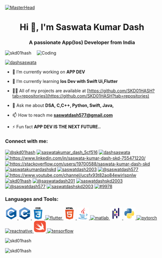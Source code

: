 [![MasterHead](https://developer.apple.com/news/images/og/apple-developer-og-twitter.png)](https://skd01hash.io)

<h1 align="center">Hi 👋, I'm Saswata Kumar Dash</h1>
<h3 align="center">A passionate App(Ios) Developer from India</h3>


<img align="right" alt="Coding" width="400" src="https://miro.medium.com/max/1360/0*7Q3yvSIv_t0ioJ-Z.gif">

<p align="left"> <img src="https://komarev.com/ghpvc/?username=skd01hash&label=Profile%20views&color=0e75b6&style=flat" alt="skd01hash" /> </p>

<p align="left"> <a href="https://twitter.com/dashsaswata" target="blank"><img src="https://img.shields.io/twitter/follow/dashsaswata?logo=twitter&style=for-the-badge" alt="dashsaswata" /></a> </p>

- 🔭 I’m currently working on **APP DEV**

- 🌱 I’m currently learning **Ios Dev with Swift Ui,Flutter**

- 👨‍💻 All of my projects are available at [https://github.com/SKD01HASH?tab=repositories](https://github.com/SKD01HASH?tab=repositories)

- 💬 Ask me about **DSA, C,C++, Python, Swift, Java,<Html>**

- 📫 How to reach me **saswatdash577@gmail.com**

- ⚡ Fun fact **APP DEV IS THE NEXT FUTURE..**

<h3 align="left">Connect with me:</h3>
<p align="left">
<a href="https://codepen.io/@skd01hash" target="blank"><img align="center" src="https://raw.githubusercontent.com/rahuldkjain/github-profile-readme-generator/master/src/images/icons/Social/codepen.svg" alt="@skd01hash" height="30" width="40" /></a>
<a href="https://dev.to/saswatakumar_dash_5cf516" target="blank"><img align="center" src="https://raw.githubusercontent.com/rahuldkjain/github-profile-readme-generator/master/src/images/icons/Social/devto.svg" alt="saswatakumar_dash_5cf516" height="30" width="40" /></a>
<a href="https://twitter.com/dashsaswata" target="blank"><img align="center" src="https://raw.githubusercontent.com/rahuldkjain/github-profile-readme-generator/master/src/images/icons/Social/twitter.svg" alt="dashsaswata" height="30" width="40" /></a>
<a href="https://linkedin.com/in/https://www.linkedin.com/in/saswata-kumar-dash-skd-755471220/" target="blank"><img align="center" src="https://raw.githubusercontent.com/rahuldkjain/github-profile-readme-generator/master/src/images/icons/Social/linked-in-alt.svg" alt="https://www.linkedin.com/in/saswata-kumar-dash-skd-755471220/" height="30" width="40" /></a>
<a href="https://stackoverflow.com/users/19700588/saswata-kumar-dash-skd" target="blank"><img align="center" src="https://raw.githubusercontent.com/rahuldkjain/github-profile-readme-generator/master/src/images/icons/Social/stack-overflow.svg" alt="https://stackoverflow.com/users/19700588/saswata-kumar-dash-skd" height="30" width="40" /></a>
<a href="https://kaggle.com/saswatakumardashskd" target="blank"><img align="center" src="https://raw.githubusercontent.com/rahuldkjain/github-profile-readme-generator/master/src/images/icons/Social/kaggle.svg" alt="saswatakumardashskd" height="30" width="40" /></a>
<a href="https://instagram.com/saswatdash2003" target="blank"><img align="center" src="https://raw.githubusercontent.com/rahuldkjain/github-profile-readme-generator/master/src/images/icons/Social/instagram.svg" alt="saswatdash2003" height="30" width="40" /></a>
<a href="https://hashnode.com/@saswatdash577" target="blank"><img align="center" src="https://raw.githubusercontent.com/rahuldkjain/github-profile-readme-generator/master/src/images/icons/Social/hashnode.svg" alt="@saswatdash577" height="30" width="40" /></a>
<a href="https://www.youtube.com/channel/UCSFX93T82aO84EWirLSPnlw" target="blank"><img align="center" src="https://raw.githubusercontent.com/rahuldkjain/github-profile-readme-generator/master/src/images/icons/Social/youtube.svg" alt="https://www.youtube.com/channel/ucsfx93t82ao84ewirlspnlw" height="30" width="40" /></a>
<a href="https://www.codechef.com/users/skd01hash" target="blank"><img align="center" src="https://cdn.jsdelivr.net/npm/simple-icons@3.1.0/icons/codechef.svg" alt="skd01hash" height="30" width="40" /></a>
<a href="https://www.hackerrank.com/@saswatadash201" target="blank"><img align="center" src="https://raw.githubusercontent.com/rahuldkjain/github-profile-readme-generator/master/src/images/icons/Social/hackerrank.svg" alt="@saswatadash201" height="30" width="40" /></a>
<a href="https://www.leetcode.com/saswatdashskd2003" target="blank"><img align="center" src="https://raw.githubusercontent.com/rahuldkjain/github-profile-readme-generator/master/src/images/icons/Social/leet-code.svg" alt="saswatdashskd2003" height="30" width="40" /></a>
<a href="https://www.hackerearth.com/@saswatdash577" target="blank"><img align="center" src="https://raw.githubusercontent.com/rahuldkjain/github-profile-readme-generator/master/src/images/icons/Social/hackerearth.svg" alt="@saswatdash577" height="30" width="40" /></a>
<a href="https://auth.geeksforgeeks.org/user/saswatdashskd2003" target="blank"><img align="center" src="https://raw.githubusercontent.com/rahuldkjain/github-profile-readme-generator/master/src/images/icons/Social/geeks-for-geeks.svg" alt="saswatdashskd2003" height="30" width="40" /></a>
<a href="https://discord.gg/#9978" target="blank"><img align="center" src="https://raw.githubusercontent.com/rahuldkjain/github-profile-readme-generator/master/src/images/icons/Social/discord.svg" alt="#9978" height="30" width="40" /></a>
</p>

<h3 align="left">Languages and Tools:</h3>
<p align="left"> <a href="https://www.cprogramming.com/" target="_blank" rel="noreferrer"> <img src="https://raw.githubusercontent.com/devicons/devicon/master/icons/c/c-original.svg" alt="c" width="40" height="40"/> </a> <a href="https://www.w3schools.com/cpp/" target="_blank" rel="noreferrer"> <img src="https://raw.githubusercontent.com/devicons/devicon/master/icons/cplusplus/cplusplus-original.svg" alt="cplusplus" width="40" height="40"/> </a> <a href="https://www.w3schools.com/css/" target="_blank" rel="noreferrer"> <img src="https://raw.githubusercontent.com/devicons/devicon/master/icons/css3/css3-original-wordmark.svg" alt="css3" width="40" height="40"/> </a> <a href="https://flutter.dev" target="_blank" rel="noreferrer"> <img src="https://www.vectorlogo.zone/logos/flutterio/flutterio-icon.svg" alt="flutter" width="40" height="40"/> </a> <a href="https://www.w3.org/html/" target="_blank" rel="noreferrer"> <img src="https://raw.githubusercontent.com/devicons/devicon/master/icons/html5/html5-original-wordmark.svg" alt="html5" width="40" height="40"/> </a> <a href="https://www.java.com" target="_blank" rel="noreferrer"> <img src="https://raw.githubusercontent.com/devicons/devicon/master/icons/java/java-original.svg" alt="java" width="40" height="40"/> </a> <a href="https://www.mathworks.com/" target="_blank" rel="noreferrer"> <img src="https://upload.wikimedia.org/wikipedia/commons/2/21/Matlab_Logo.png" alt="matlab" width="40" height="40"/> </a> <a href="https://pandas.pydata.org/" target="_blank" rel="noreferrer"> <img src="https://raw.githubusercontent.com/devicons/devicon/2ae2a900d2f041da66e950e4d48052658d850630/icons/pandas/pandas-original.svg" alt="pandas" width="40" height="40"/> </a> <a href="https://www.python.org" target="_blank" rel="noreferrer"> <img src="https://raw.githubusercontent.com/devicons/devicon/master/icons/python/python-original.svg" alt="python" width="40" height="40"/> </a> <a href="https://pytorch.org/" target="_blank" rel="noreferrer"> <img src="https://www.vectorlogo.zone/logos/pytorch/pytorch-icon.svg" alt="pytorch" width="40" height="40"/> </a> <a href="https://reactnative.dev/" target="_blank" rel="noreferrer"> <img src="https://reactnative.dev/img/header_logo.svg" alt="reactnative" width="40" height="40"/> </a> <a href="https://developer.apple.com/swift/" target="_blank" rel="noreferrer"> <img src="https://raw.githubusercontent.com/devicons/devicon/master/icons/swift/swift-original.svg" alt="swift" width="40" height="40"/> </a> <a href="https://www.tensorflow.org" target="_blank" rel="noreferrer"> <img src="https://www.vectorlogo.zone/logos/tensorflow/tensorflow-icon.svg" alt="tensorflow" width="40" height="40"/> </a> </p>

<p><img align="center" src="https://github-readme-stats.vercel.app/api/top-langs?username=skd01hash&show_icons=true&locale=en&layout=compact" alt="skd01hash" /></p>

<p><img align="center" src="https://github-readme-streak-stats.herokuapp.com/?user=skd01hash&" alt="skd01hash" /></p>






